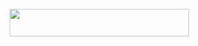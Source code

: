 

<p align="center"><a href="https://heroku.com/deploy?template=https://github.com/ZaenProject/Music">
  <img src="https://img.shields.io/badge/Deploy%20To%20Heroku-aqua?style=flat&logo=heroku" width="325" height="50.100" /></a></p>



